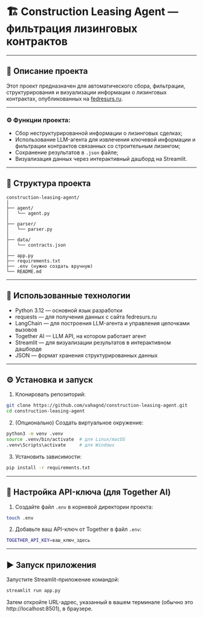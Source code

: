 # 🏗️ Construction Leasing Agent — фильтрация лизинговых контрактов

---

## 📌 Описание проекта

Этот проект предназначен для автоматического сбора, фильтрации, структурирования и визуализации информации о лизинговых контрактах, опубликованных на [fedresurs.ru](https://fedresurs.ru).

---

### ⚙️ Функции проекта:

- Сбор неструктурированной информации о лизинговых сделках;
- Использование LLM-агента для извлечения ключевой информации и фильтрации контрактов связанных со строительным лизингом;
- Сохранение результатов в ```.json``` файле;
- Визуализация данных через интерактивный дашборд на Streamlit.

---

## 📁 Структура проекта

```
construction-leasing-agent/
│
├── agent/
│   └── agent.py
│
├── parser/
│   └── parser.py
│
├── data/
│   └── contracts.json
│
├── app.py
├── requirements.txt
├── .env (нужно создать вручную)
└── README.md
```

---

## 🧩 Использованные технологии

- Python 3.12 — основной язык разработки  
- requests — для получения данных с сайта fedresurs.ru 
- LangChain — для построения LLM-агента и управления цепочками вызовов  
- Together AI — LLM API, на котором работает агент  
- Streamlit — для визуализации результатов в интерактивном дашборде
- JSON — формат хранения структурированных данных

---

## ⚙️ Установка и запуск

1. Клонировать репозиторий:

```bash
git clone https://github.com/vahagnd/construction-leasing-agent.git
cd construction-leasing-agent
```

2. (Опционально) Создать виртуальное окружение:

```bash
python3 -m venv .venv
source .venv/bin/activate  # для Linux/macOS
.venv\Scripts\activate     # для Windows
```

3. Установить зависимости:

```bash
pip install -r requirements.txt
```

---

## 🔐 Настройка API-ключа (для Together AI)

1. Создайте файл ```.env``` в корневой директории проекта:

```bash
touch .env
```

2. Добавьте ваш API-ключ от Together в файл ```.env```:

```bash
TOGETHER_API_KEY=ваш_ключ_здесь
```

---

## ▶️ Запуск приложения

Запустите Streamlit-приложение командой:

```bash
streamlit run app.py
```

Затем откройте URL-адрес, указанный в вашем терминале (обычно это http://localhost:8501), в браузере.